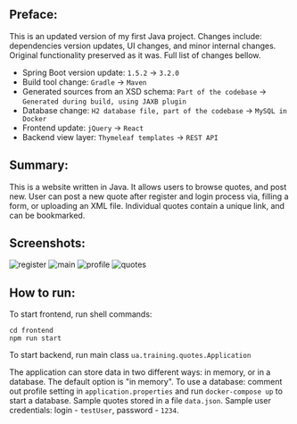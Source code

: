 ## Preface: 
This is an updated version of my first Java project. Changes include: dependencies version updates, UI changes, and minor internal changes.
Original functionality preserved as it was. Full list of changes bellow.
 - Spring Boot version update: `1.5.2` &rarr; `3.2.0`  
 - Build tool change: `Gradle` &rarr; `Maven`
 - Generated sources from an XSD schema: `Part of the codebase` &rarr; `Generated during build, using JAXB plugin`
 - Database change: `H2 database file, part of the codebase` &rarr; `MySQL in Docker`
 - Frontend update: `jQuery` &rarr; `React`
 - Backend view layer: `Thymeleaf templates`  &rarr; `REST API`

## Summary:
This is a website written in Java. It allows users to browse quotes, and post new.
User can post a new quote after register and login process via, filling a form, or uploading an XML file.
Individual quotes contain a unique link, and can be bookmarked.

## Screenshots:
![register](./screenshots/register.png)
![main](./screenshots/main.png)
![profile](./screenshots/profile.png)
![quotes](./screenshots/quotes.png)

## How to run:
To start frontend, run shell commands: 
```shell
cd frontend
npm run start
```
To start backend, run main class `ua.training.quotes.Application`

The application can store data in two different ways: in memory, or in a database. The default option is "in memory".
To use a database: comment out profile setting in `application.properties` and run `docker-compose up` to start a database.
Sample quotes stored in a file `data.json`. Sample user credentials: login - `testUser`, password - `1234`.


